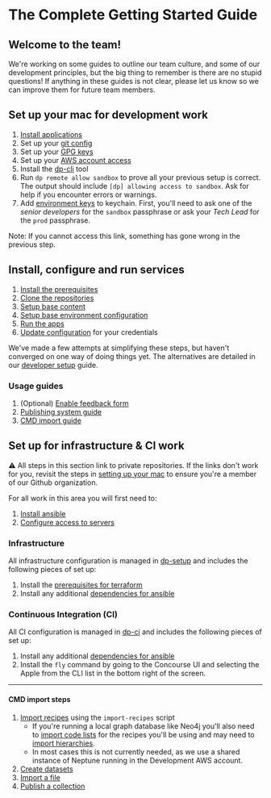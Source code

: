 # The Complete Getting Started Guide

## Welcome to the team!

We're working on some guides to outline our team culture, and some of our development principles, but the big thing to remember is there are no stupid questions! If anything in these guides is not clear, please let us know so we can improve them for future team members.

## Set up your mac for development work

1. [Install applications](MAC_SETUP.md#install-applications)
2. Set up your [git config](MAC_SETUP.md#git-account-and-configuration)
3. Set up your [GPG keys](https://github.com/ONSdigital/dp-ci/blob/main/gpg-keys/developers/README.md)
4. Set up your [AWS account access](AWS_ACCOUNT_ACCESS.md)
5. Install the [dp-cli](https://github.com/ONSdigital/dp-cli) tool
6. Run `dp remote allow sandbox` to prove all your previous setup is correct. The output should include `[dp] allowing access to sandbox`. Ask for help if you encounter errors or warnings.
7. Add [environment keys](https://github.com/ONSdigital/dp-operations/blob/main/guides/gpg.md#adding-a-gpg-key-to-your-keyring) to keychain. First, you'll need to ask one of the *senior developers* for the `sandbox` passphrase or ask your *Tech Lead* for the `prod` passphrase.

Note: If you cannot access this link, something has gone wrong in the previous step.

## Install, configure and run services

1. [Install the prerequisites](INSTALLING.md#prerequisites)
2. [Clone the repositories](INSTALLING.md#clone-the-services)
3. [Setup base content](https://github.com/ONSdigital/dp-zebedee-content#dp-zebedee-content)
4. [Setup base environment configuration](INSTALLING.md#configuration)
5. [Run the apps](INSTALLING.md#running-the-apps)
6. [Update configuration](INSTALLING.md#setup-credentials) for your credentials

We've made a few attempts at simplifying these steps, but haven't converged on one way of doing things yet. The alternatives are detailed in our [developer setup](DEV_SETUP.md) guide.

### Usage guides

1. (Optional) [Enable feedback form](https://github.com/ONSdigital/dp-frontend-dataset-controller#feedback-service)
2. [Publishing system guide](https://github.com/ONSdigital/florence/blob/develop/USAGE.md)
3. [CMD import guide](#cmd-import-steps)

## Set up for infrastructure & CI work

:warning: All steps in this section link to private repositories. If the links don't work for you, revisit the steps in [setting up your mac](#set-up-your-mac-for-development-work) to ensure you're a member of our Github organization.

For all work in this area you will first need to:

1. [Install ansible](https://github.com/ONSdigital/dp-operations/blob/main/guides/ansible.md#install-ansible)
2. [Configure access to servers](https://github.com/ONSdigital/dp-operations/blob/main/guides/ansible.md#configure-access-to-servers)

### Infrastructure

All infrastructure configuration is managed in [dp-setup](https://github.com/ONSdigital/dp-setup) and includes the following pieces of set up:

1. Install the [prerequisites for terraform](https://github.com/ONSdigital/dp-setup/tree/awsb/terraform/README.md#prerequisites)
2. Install any additional [dependencies for ansible](https://github.com/ONSdigital/dp-setup/tree/awsb/ansible#prerequisites)

### Continuous Integration (CI)

All CI configuration is managed in [dp-ci](https://github.com/ONSdigital/dp-ci) and includes the following pieces of set up:

1. Install any additional [dependencies for ansible](https://github.com/ONSdigital/dp-ci/tree/main/ansible#prerequisites)
2. Install the `fly` command by going to the Concourse UI and selecting the Apple from the CLI list in the bottom right of the screen.

-----

#### CMD import steps

1. [Import recipes](https://github.com/ONSdigital/dp-recipe-api) using the `import-recipes` script
    - If you're running a local graph database like Neo4j you'll also need to [import code lists](https://github.com/ONSdigital/dp-code-list-scripts) for the recipes you'll be using and may need to [import hierarchies](https://github.com/ONSdigital/dp-hierarchy-builder).
    - In most cases this is not currently needed, as we use a shared instance of Neptune running in the Development AWS account.
2. [Create datasets](https://github.com/ONSdigital/florence/tree/develop/USAGE.md#create-a-cmd-dataset-page)
3. [Import a file](https://github.com/ONSdigital/florence/tree/develop/USAGE.md#import-a-v4-file)
4. [Publish a collection](https://github.com/ONSdigital/florence/tree/develop/USAGE.md#publish-a-collection)
